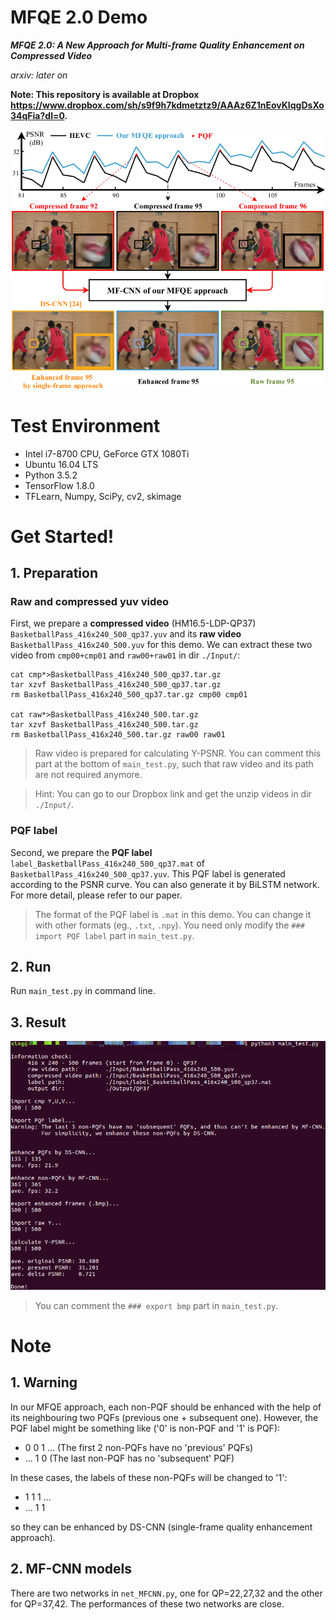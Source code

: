 # MFQE 2.0 Demo

***MFQE 2.0: A New Approach for Multi-frame Quality Enhancement on Compressed Video***

*arxiv: later on*

**Note: This repository is available at Dropbox https://www.dropbox.com/sh/s9f9h7kdmetztz9/AAAz6Z1nEovKIqgDsXo34qFia?dl=0.**

![Demo](./Demo.png)

# Test Environment

+ Intel i7-8700 CPU, GeForce GTX 1080Ti
+ Ubuntu 16.04 LTS
+ Python 3.5.2
+ TensorFlow 1.8.0
+ TFLearn, Numpy, SciPy, cv2, skimage

# Get Started!

## 1. Preparation

### Raw and compressed yuv video

First, we prepare a **compressed video** (HM16.5-LDP-QP37) `BasketballPass_416x240_500_qp37.yuv` and its **raw video** `BasketballPass_416x240_500.yuv` for this demo.
We can extract these two video from `cmp00+cmp01` and `raw00+raw01` in dir `./Input/`:

```
cat cmp*>BasketballPass_416x240_500_qp37.tar.gz
tar xzvf BasketballPass_416x240_500_qp37.tar.gz
rm BasketballPass_416x240_500_qp37.tar.gz cmp00 cmp01

cat raw*>BasketballPass_416x240_500.tar.gz
tar xzvf BasketballPass_416x240_500.tar.gz
rm BasketballPass_416x240_500.tar.gz raw00 raw01
```

> Raw video is prepared for calculating Y-PSNR.
You can comment this part at the bottom of `main_test.py`, such that raw video and its path are not required anymore.

> Hint: You can go to our Dropbox link and get the unzip videos in dir `./Input/`.

### PQF label

Second, we prepare the **PQF label** `label_BasketballPass_416x240_500_qp37.mat` of `BasketballPass_416x240_500_qp37.yuv`.
This PQF label is generated according to the PSNR curve.
You can also generate it by BiLSTM network. For more detail, please refer to our paper.

> The format of the PQF label is `.mat` in this demo.
You can change it with other formats (eg., `.txt`, `.npy`).
You need only modify the `### import PQF label` part in `main_test.py`.

## 2. Run

Run `main_test.py` in command line.

## 3. Result

![Demo_result](./Demo_result.png)

> You can comment the `### export bmp` part in `main_test.py`.

# Note

## 1. Warning

In our MFQE approach, each non-PQF should be enhanced with the help of its neighbouring two PQFs (previous one + subsequent one).
However, the PQF label might be something like ('0' is non-PQF and '1' is PQF):

+ 0 0 1 ... (The first 2 non-PQFs have no 'previous' PQFs)
+ ... 1 0 (The last non-PQF has no 'subsequent' PQF)

In these cases, the labels of these non-PQFs will be changed to '1':

+ 1 1 1 ...
+ ... 1 1

so they can be enhanced by DS-CNN (single-frame quality enhancement approach).

## 2. MF-CNN models

There are two networks in `net_MFCNN.py`, one for QP=22,27,32 and the other for QP=37,42.
The performances of these two networks are close.

